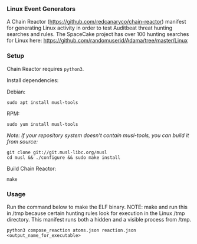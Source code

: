 
### Linux Event Generators

A Chain Reactor (https://github.com/redcanaryco/chain-reactor) manifest for generating Linux activity in order to test Auditbeat threat hunting searches and rules. The SpaceCake project has over 100 hunting searches for Linux here: https://github.com/randomuserid/Adama/tree/master/Linux

### Setup

Chain Reactor requires `python3`.

Install dependencies:

Debian:
```
sudo apt install musl-tools
```

RPM:
```
sudo yum install musl-tools
```

*Note: If your repository system doesn't contain musl-tools, you can build it from source:*

```
git clone git://git.musl-libc.org/musl
cd musl && ./configure && sudo make install
```

Build Chain Reactor:
```
make
```

### Usage

Run the command below to make the ELF binary. NOTE: make and run this in /tmp because certain hunting rules look for execution in the Linux /tmp directory. This manifest runs both a hidden and a visible process from /tmp.

`python3 compose_reaction atoms.json reaction.json <output_name_for_executable>`
